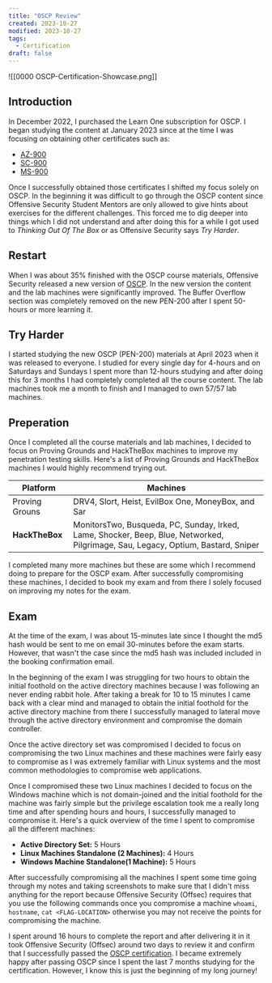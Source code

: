 ```yaml
---
title: "OSCP Review"
created: 2023-10-27
modified: 2023-10-27
tags:
  - Certification
draft: false
---
```

![[0000 OSCP-Certification-Showcase.png]]
## Introduction

In December 2022, I purchased the Learn One subscription for OSCP. I began studying the content at January 2023 since at the time I was focusing on obtaining other certificates such as:

* [AZ-900](https://learn.microsoft.com/en-us/users/husenjan/credentials/686e367eb51f9614)
* [SC-900](https://learn.microsoft.com/en-us/users/husenjan/credentials/aab886951d2cec68)
* [MS-900](https://learn.microsoft.com/en-us/users/husenjan/credentials/191a48d26936b5f4)

Once I successfully obtained those certificates I shifted my focus solely on OSCP. In the beginning it was difficult to go through the OSCP content since Offensive Security Student Mentors are only allowed to give hints about exercises for the different challenges. This forced me to dig deeper into things which I did not understand and after doing this for a while I got used to *Thinking Out Of The Box* or as Offensive Security says *Try Harder*.

## Restart

When I was about 35% finished with the OSCP course materials, Offensive Security released a new version of [OSCP](https://www.offsec.com/offsec/pen-200-2023/). In the new version the content and the lab machines were significantly improved. The Buffer Overflow section was completely removed on the new PEN-200 after I spent 50-hours or more learning it.

## Try Harder

I started studying the new OSCP (PEN-200) materials at April 2023 when it was released to everyone. I studied for every single day for 4-hours and on Saturdays and Sundays I spent more than 12-hours studying and after doing this for 3 months I had completely completed all the course content. The lab machines took me a month to finish and I managed to own 57/57 lab machines.

## Preperation

Once I completed all the course materials and lab machines, I decided to focus on Proving Grounds and HackTheBox machines to improve my penetration testing skills. Here's a list of Proving Grounds and HackTheBox machines I would highly recommend trying out.

| Platform            | Machines                                                                                                                         |
| ------------------- | -------------------------------------------------------------------------------------------------------------------------------- |
| Proving Grouns      | DRV4, Slort, Heist, EvilBox One, MoneyBox, and Sar                                                                               |
| **HackTheBox**      | MonitorsTwo, Busqueda, PC, Sunday, Irked, Lame, Shocker, Beep, Blue, Networked, Pilgrimage, Sau, Legacy, Optium, Bastard, Sniper |

I completed many more machines but these are some which I recommend doing to prepare for the OSCP exam. After successfully compromising these machines, I decided to book my exam and from there I solely focused on improving my notes for the exam.

## Exam

At the time of the exam, I was about 15-minutes late since I thought the md5 hash would be sent to me on email 30-minutes before the exam starts. However, that wasn't the case since the md5 hash was included included in the booking confirmation email.

In the beginning of the exam I was struggling for two hours to obtain the initial foothold on the active directory machines because I was following an never ending rabbit hole. After taking a break for 10 to 15 minutes I came back with a clear mind and managed to obtain the initial foothold for the active directory machine from there I successfully managed to lateral move through the active directory environment and compromise the domain controller.

Once the active directory set was compromised I decided to focus on compromising the two Linux machines and these machines were fairly easy to compromise as I was extremely familiar with Linux systems and the most common methodologies to compromise web applications.

Once I compromised these two Linux machines I decided to focus on the Windows machine which is not domain-joined and the initial foothold for the machine was fairly simple but the privilege escalation took me a really long time and after spending hours and hours, I successfully managed to compromise it. Here's a quick overview of the time I spent to compromise all the different machines:

* **Active Directory Set:** 5 Hours
* **Linux Machines Standalone (2 Machines):** 4 Hours
* **Windows Machine Standalone(1 Machine):** 5 Hours

After successfully compromising all the machines I spent some time going through my notes and taking screenshots to make sure that I didn't miss anything for the report because Offensive Security (Offsec) requires that you use the following commands once you compromise a machine `whoami`, `hostname`, `cat <FLAG-LOCATION>` otherwise you may not receive the points for compromising the machine. 

I spent around 16 hours to complete the report and after delivering it in it took Offensive Security (Offsec) around two days to review it and confirm that I successfully passed the [OSCP certification](https://www.credential.net/b96accfa-fc61-44bd-b439-ce05d2c3a7b9#acc.g7JP5UNj). I became extremely happy after passing OSCP since I spent the last 7 months studying for the certification. However, I know this is just the beginning of my long journey!